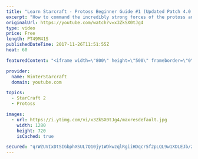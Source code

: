 ```yaml
---
title: "Learn Starcraft - Protoss Beginner Guide #1 (Updated Patch 4.0 FREE TO PLAY)"
excerpt: "How to command the incredibly strong forces of the protoss and cover weaknesses against the other inferior races. Updated for patch 4.0! This guide is not intended for COMPLETELY new players, but those who have played several games/campaign missions and grasp the very basics."
originalUrl: https://youtube.com/watch?v=x3ZkSX0tJg4
type: video
price: Free
length: PT49M41S
publishedDateTime: 2017-11-26T11:51:55Z
heat: 60

featuredContent: "<iframe width=\"800\" height=\"500\" frameborder=\"0\" src=\"https://www.youtube.com/embed/x3ZkSX0tJg4\" allow=\"accelerometer; autoplay; encrypted-media; gyroscope; picture-in-picture\" allowfullscreen></iframe>"

provider:
  name: WinterStarcraft
  domain: youtube.com

topics:
  - StarCraft 2
  - Protoss

images:
  - url: https://i.ytimg.com/vi/x3ZkSX0tJg4/maxresdefault.jpg
    width: 1280
    height: 720
    isCached: true

secured: "qrWZUVIxDtSIGbphXSUL7Q10jy1WDkwzqlRgiiHDqcr5f2pLQL9w1XDLEJb/2nxgOJb6Rx9KPc0bf+2qUCgznGh4PPqR7m6kAWoIf6uLFqUxiVIu3CRccWH47PjJS6j1q4I1UMik4ly8KLv0Gv3ulQQpPTrkCX7vWKdOGwl25Hv/5Jrc+GORc7kKtHEjNG8FVGMuEvQ6ChRGCLFqask6COGCYVYvase9AJ9MF6hI6l8ai3r3aH818xYza/csvw7wojgQ2lQMzlmoWBPvBiWMM4q0QgsgIsxvQ/5tyNGuTwiSBE6grspxFg4WBAiH+Oadt/fi/y83fvs/12JJ9VNswdSRBAc5zqY4yfTvMbeNxckH8H4eeyfHyqWeJE5SnuIPwHdyLp1sUcPBhSyNwLVzYOYGiRRe3tbkDabuKRIANRStTFG5YFBiNXj9IU/QJizm;twPy7/HUVFoO2RoDjaRyXQ=="
---
```


